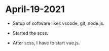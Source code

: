 # April-19-2021

- Setup of software likes vscode, git, node.js.

- Started the scss.

- After scss, I have to start vue.js.
